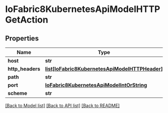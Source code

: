 # IoFabric8KubernetesApiModelHTTPGetAction

## Properties
Name | Type | Description | Notes
------------ | ------------- | ------------- | -------------
**host** | **str** |  | [optional] 
**http_headers** | [**list[IoFabric8KubernetesApiModelHTTPHeader]**](IoFabric8KubernetesApiModelHTTPHeader.md) |  | [optional] 
**path** | **str** |  | [optional] 
**port** | [**IoFabric8KubernetesApiModelIntOrString**](IoFabric8KubernetesApiModelIntOrString.md) |  | [optional] 
**scheme** | **str** |  | [optional] 

[[Back to Model list]](../README.md#documentation-for-models) [[Back to API list]](../README.md#documentation-for-api-endpoints) [[Back to README]](../README.md)

